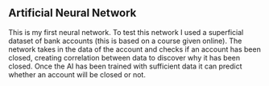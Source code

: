 ## Artificial Neural Network
This is my first neural network. To test this network I used a superficial dataset of bank accounts (this is based on a course given 
online). The network takes in the data of the account and checks if an account has been closed, creating correlation between data to discover why it has been closed. Once the AI has been trained with sufficient data it can predict whether an account will be closed or not. 
